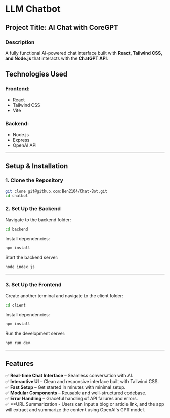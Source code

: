 # LLM Chatbot

## **Project Title: AI Chat with CoreGPT**  

### **Description**  
A fully functional AI-powered chat interface built with **React, Tailwind CSS, and Node.js** that interacts with the **ChatGPT API**.


## **Technologies Used**  

### **Frontend:**  
- React  
- Tailwind CSS  
- Vite  

### **Backend:**  
- Node.js  
- Express  
- OpenAI API  
  

---

## **Setup & Installation**  

### **1. Clone the Repository**  

```bash
git clone git@github.com:Ben2104/Chat-Bot.git
cd chatbot
```

### **2. Set Up the Backend**  

Navigate to the backend folder:  

```bash
cd backend
```

Install dependencies:  

```bash
npm install
```

Start the backend server:  

```bash
node index.js
```

---

### **3. Set Up the Frontend**  
Create another terminal and navigate to the client folder:  

```bash
cd client
```

Install dependencies:  

```bash
npm install
```

Run the development server:  

```bash
npm run dev
```

---

## **Features**  

✅ **Real-time Chat Interface** – Seamless conversation with AI.  
✅ **Interactive UI** – Clean and responsive interface built with Tailwind CSS.  
✅ **Fast Setup** – Get started in minutes with minimal setup.  
✅ **Modular Components** – Reusable and well-structured codebase.  
✅ **Error Handling** – Graceful handling of API failures and errors.  
✅ **URL Summarization - Users can input a blog or article link, and the app will extract and summarize the content using OpenAI's GPT model.

